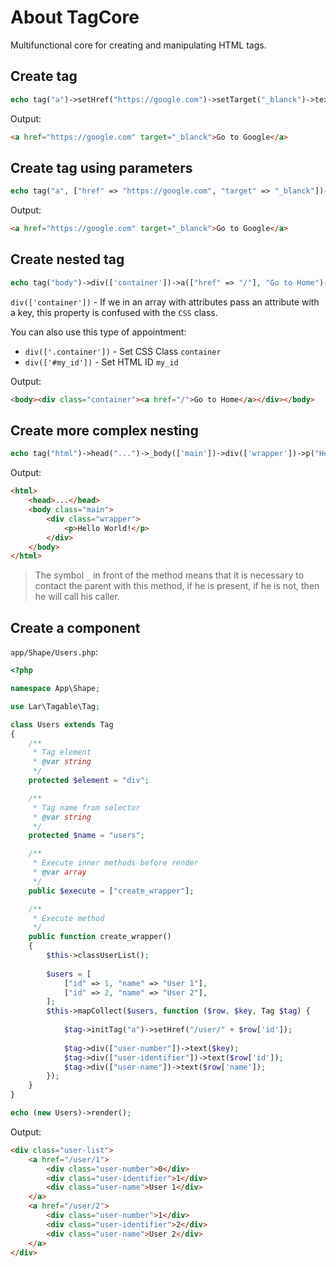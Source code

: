 # About TagCore
Multifunctional core for creating and manipulating HTML tags.

## Create tag
```php
echo tag("a")->setHref("https://google.com")->setTarget("_blanck")->text("Go to Google")->render();
```
Output:
```html
<a href="https://google.com" target="_blanck">Go to Google</a>
```

## Create tag using parameters
```php
echo tag("a", ["href" => "https://google.com", "target" => "_blanck"])->text("Go to Google");
```
Output:
```html
<a href="https://google.com" target="_blanck">Go to Google</a>
```

## Create nested tag
```php
echo tag("body")->div(['container'])->a(["href" => "/"], "Go to Home")->render();
```
`div(['container'])` - If we in an array with attributes pass an attribute with a key, this property is confused with the `CSS` class.

You can also use this type of appointment:
 * `div(['.container'])` - Set CSS Class `container`
 * `div(['#my_id'])` - Set HTML ID `my_id`

Output:
```html
<body><div class="container"><a href="/">Go to Home</a></div></body>
```

## Create more complex nesting
```php
echo tag("html")->head("...")->_body(['main'])->div(['wrapper'])->p("Hello World!")->render();
```
Output:
```html
<html>
	<head>...</head>
	<body class="main">
		<div class="wrapper">
			<p>Hello World!</p>
		</div>
	</body>
</html>
```
> The symbol `_` in front of the method means that it is necessary to contact the parent with this method, if he is present, if he is not, then he will call his caller.

## Create a component
`app/Shape/Users.php`:
```php
<?php

namespace App\Shape;

use Lar\Tagable\Tag;

class Users extends Tag
{
	/**  
	 * Tag element
	 * @var string  
	 */
	protected $element = "div";

	/**  
	 * Tag name from selector 
	 * @var string
	 */
	protected $name = "users";

	/**  
	 * Execute inner methods before render 
	 * @var array  
	 */
	public $execute = ["create_wrapper"];

	/**
	 * Execute method
	 */
	public function create_wrapper()
	{
		$this->classUserList();
		
		$users = [
			["id" => 1, "name" => "User 1"],
			["id" => 2, "name" => "User 2"],
		];
		$this->mapCollect($users, function ($row, $key, Tag $tag) {
			
			$tag->initTag("a")->setHref("/user/" + $row['id']);
			
			$tag->div(["user-number"])->text($key);
			$tag->div(["user-identifier"])->text($row['id']);
			$tag->div(["user-name"])->text($row['name']);
		});
	}
}

echo (new Users)->render();
```
Output:
```html
<div class="user-list">
	<a href="/user/1">
		<div class="user-number">0</div>
		<div class="user-identifier">1</div>
		<div class="user-name">User 1</div>
	</a>
	<a href="/user/2">
		<div class="user-number">1</div>
		<div class="user-identifier">2</div>
		<div class="user-name">User 2</div>
	</a>
</div>
```
